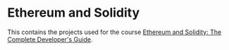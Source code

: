 # Ethereum and Solidity

This contains the projects used for the course [Ethereum and Solidity: The Complete Developer's Guide](https://www.udemy.com/ethereum-and-solidity-the-complete-developers-guide/learn/v4/content).
